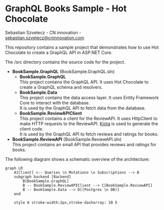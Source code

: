 # GraphQL Books Sample - Hot Chocolate

Sebastian Szvetecz - CN innovation - sebastian.szvetecz@cninnovation.com

This repository contains a sample project that demonstrates how to use Hot Chocolate to create a GraphQL API in ASP.NET Core.

The /src directory contains the source code for the project.

- **BookSample.GraphQL** (BookSample.GraphQL.sln)
  - **BookSample.GraphQL**\
    This project contains the GraphQL API. It uses Hot Chocolate to create a GraphQL schema and resolvers.
  - **BookSample.Data**\
    This project contains the data access layer. It uses Entity Framework Core to interact with the database.\
    It is used by the GraphQL API to fetch data from the database.
  - **BookSample.ReviewAPIClient**\
    This project contains a client for the ReviewAPI. It uses HttpClient to make HTTP requests to the ReviewAPI. [Kiota](https://learn.microsoft.com/en-us/openapi/kiota/overview) is used to generate the client code.\
    It is used by the GraphQL API to fetch reviews and ratings for books.
- **BookSample.ReviewAPI** (BookSample.ReviewAPI.sln)\
  This project contains an small API that provides reviews and ratings for books.

The following diagram shows a schematic overview of the architecture:

```mermaid
graph LR
    A[Client] <-- Queries \n Mutations \n Subscriptions --> B
    subgraph backend [Backend]
        B[BookSample.GraphQL]
        B -- BookSample.ReviewAPIClient --> C[BookSample.ReviewAPI]
        B -- BookSample.Data --> D[(Postgres \n DB)]
    end

    style A stroke-width:2px,stroke-dasharray: 10 5
```
